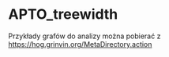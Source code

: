 # APTO_treewidth

Przykłady grafów do analizy można pobierać z https://hog.grinvin.org/MetaDirectory.action